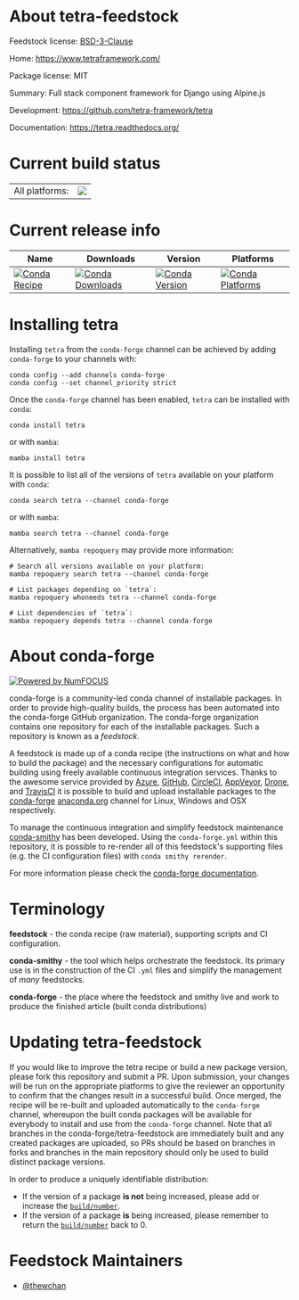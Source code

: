 About tetra-feedstock
=====================

Feedstock license: [BSD-3-Clause](https://github.com/conda-forge/tetra-feedstock/blob/main/LICENSE.txt)

Home: https://www.tetraframework.com/

Package license: MIT

Summary: Full stack component framework for Django using Alpine.js

Development: https://github.com/tetra-framework/tetra

Documentation: https://tetra.readthedocs.org/

Current build status
====================


<table><tr><td>All platforms:</td>
    <td>
      <a href="https://dev.azure.com/conda-forge/feedstock-builds/_build/latest?definitionId=22138&branchName=main">
        <img src="https://dev.azure.com/conda-forge/feedstock-builds/_apis/build/status/tetra-feedstock?branchName=main">
      </a>
    </td>
  </tr>
</table>

Current release info
====================

| Name | Downloads | Version | Platforms |
| --- | --- | --- | --- |
| [![Conda Recipe](https://img.shields.io/badge/recipe-tetra-green.svg)](https://anaconda.org/conda-forge/tetra) | [![Conda Downloads](https://img.shields.io/conda/dn/conda-forge/tetra.svg)](https://anaconda.org/conda-forge/tetra) | [![Conda Version](https://img.shields.io/conda/vn/conda-forge/tetra.svg)](https://anaconda.org/conda-forge/tetra) | [![Conda Platforms](https://img.shields.io/conda/pn/conda-forge/tetra.svg)](https://anaconda.org/conda-forge/tetra) |

Installing tetra
================

Installing `tetra` from the `conda-forge` channel can be achieved by adding `conda-forge` to your channels with:

```
conda config --add channels conda-forge
conda config --set channel_priority strict
```

Once the `conda-forge` channel has been enabled, `tetra` can be installed with `conda`:

```
conda install tetra
```

or with `mamba`:

```
mamba install tetra
```

It is possible to list all of the versions of `tetra` available on your platform with `conda`:

```
conda search tetra --channel conda-forge
```

or with `mamba`:

```
mamba search tetra --channel conda-forge
```

Alternatively, `mamba repoquery` may provide more information:

```
# Search all versions available on your platform:
mamba repoquery search tetra --channel conda-forge

# List packages depending on `tetra`:
mamba repoquery whoneeds tetra --channel conda-forge

# List dependencies of `tetra`:
mamba repoquery depends tetra --channel conda-forge
```


About conda-forge
=================

[![Powered by
NumFOCUS](https://img.shields.io/badge/powered%20by-NumFOCUS-orange.svg?style=flat&colorA=E1523D&colorB=007D8A)](https://numfocus.org)

conda-forge is a community-led conda channel of installable packages.
In order to provide high-quality builds, the process has been automated into the
conda-forge GitHub organization. The conda-forge organization contains one repository
for each of the installable packages. Such a repository is known as a *feedstock*.

A feedstock is made up of a conda recipe (the instructions on what and how to build
the package) and the necessary configurations for automatic building using freely
available continuous integration services. Thanks to the awesome service provided by
[Azure](https://azure.microsoft.com/en-us/services/devops/), [GitHub](https://github.com/),
[CircleCI](https://circleci.com/), [AppVeyor](https://www.appveyor.com/),
[Drone](https://cloud.drone.io/welcome), and [TravisCI](https://travis-ci.com/)
it is possible to build and upload installable packages to the
[conda-forge](https://anaconda.org/conda-forge) [anaconda.org](https://anaconda.org/)
channel for Linux, Windows and OSX respectively.

To manage the continuous integration and simplify feedstock maintenance
[conda-smithy](https://github.com/conda-forge/conda-smithy) has been developed.
Using the ``conda-forge.yml`` within this repository, it is possible to re-render all of
this feedstock's supporting files (e.g. the CI configuration files) with ``conda smithy rerender``.

For more information please check the [conda-forge documentation](https://conda-forge.org/docs/).

Terminology
===========

**feedstock** - the conda recipe (raw material), supporting scripts and CI configuration.

**conda-smithy** - the tool which helps orchestrate the feedstock.
                   Its primary use is in the construction of the CI ``.yml`` files
                   and simplify the management of *many* feedstocks.

**conda-forge** - the place where the feedstock and smithy live and work to
                  produce the finished article (built conda distributions)


Updating tetra-feedstock
========================

If you would like to improve the tetra recipe or build a new
package version, please fork this repository and submit a PR. Upon submission,
your changes will be run on the appropriate platforms to give the reviewer an
opportunity to confirm that the changes result in a successful build. Once
merged, the recipe will be re-built and uploaded automatically to the
`conda-forge` channel, whereupon the built conda packages will be available for
everybody to install and use from the `conda-forge` channel.
Note that all branches in the conda-forge/tetra-feedstock are
immediately built and any created packages are uploaded, so PRs should be based
on branches in forks and branches in the main repository should only be used to
build distinct package versions.

In order to produce a uniquely identifiable distribution:
 * If the version of a package **is not** being increased, please add or increase
   the [``build/number``](https://docs.conda.io/projects/conda-build/en/latest/resources/define-metadata.html#build-number-and-string).
 * If the version of a package **is** being increased, please remember to return
   the [``build/number``](https://docs.conda.io/projects/conda-build/en/latest/resources/define-metadata.html#build-number-and-string)
   back to 0.

Feedstock Maintainers
=====================

* [@thewchan](https://github.com/thewchan/)

